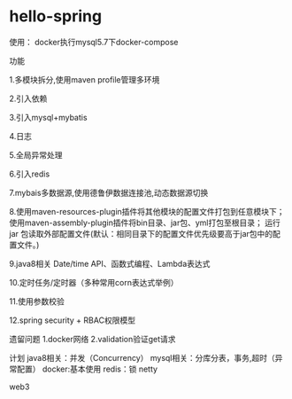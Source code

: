 # hello-spring

使用：
docker执行mysql5.7下docker-compose

功能

1.多模块拆分,使用maven profile管理多环境

2.引入依赖

3.引入mysql+mybatis

4.日志

5.全局异常处理

6.引入redis

7.mybais多数据源,使用德鲁伊数据连接池,动态数据源切换

8.使用maven-resources-plugin插件将其他模块的配置文件打包到任意模块下；
使用maven-assembly-plugin插件将bin目录、jar包、yml打包至根目录；
运行 jar 包读取外部配置文件(默认：相同目录下的配置文件优先级要高于jar包中的配置文件。)

9.java8相关 Date/time API、函数式编程、Lambda表达式

10.定时任务/定时器（多种常用corn表达式举例）

11.使用参数校验

12.spring security + RBAC权限模型

遗留问题
1.docker网络
2.validation验证get请求

计划
java8相关：并发（Concurrency）
mysql相关：分库分表，事务,超时（异常配置）
docker:基本使用
redis：锁
netty

web3
